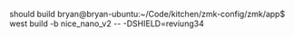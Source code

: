 should build 
bryan@bryan-ubuntu:~/Code/kitchen/zmk-config/zmk/app$ west build -b nice_nano_v2 -- -DSHIELD=reviung34
